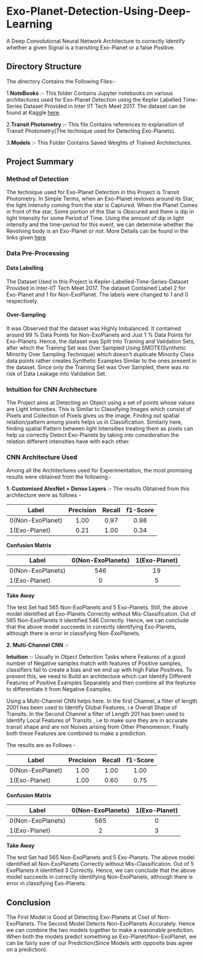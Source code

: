 # Exo-Planet-Detection-Using-Deep-Learning
A Deep Convolutional Neural Network Architecture to correctly Identify whether a given Signal is a transiting Exo-Planet or a false Positive.

## Directory Structure
 
The directory Contains the Following Files:-

1.**NoteBooks** :- This folder Contains Jupyter notebooks on various architectures used for Exo-Planet Detection using the Kepler Labelled Time-Series Dataset Provided in Inter IIT Tech Meet 2017. The dataset can be found at Kaggle [here](https://www.kaggle.com/keplersmachines/kepler-labelled-time-series-data/tasks).

2.**Transit Photometry** :- This file Contains references to explanation of Transit Photometry(The technique used for Detecting Exo-Planets).

3.**Models** :- This Folder Contains Saved Weights of Trained Architectures.

## Project Summary

### Method of Detection

The technique used for Exo-Planet Detection in this Project is Transit Photometry. In Simple Terms, when an Exo-Planet revloves around its Star, the light Intensity coming from the star is Captured. When the Planet Comes in front of the star, Some portion of the Star is Obscured and there is dip in light Intensity for some Period of Time. Using the amount of dip in light intensity and the time-period for this event, we can determine whether the Revolving body is an Exo-Planet or not. More Details can be found in the links given [here](https://github.com/omkaranustoop/Exo-Planet-Detection-Using-Deep-Learning/blob/master/Transit%20Photometry)

### Data Pre-Processing

#### Data Labelling

The Dataset Used in this Project is Kepler-Labelled-Time-Series-Dataset Provided in Inter-IIT Tech Meet 2017. The dataset Contained Label 2 for Exo-Planet and 1 for Non-ExoPlanet. The labels were changed to 1 and 0 respectively. 

#### Over-Sampling

It was Observed that the dataset was Highly Imbalanced. It contained around 99 % Data Points for Non-ExoPlanets and Just 1 % Data Points for Exo-Planets. Hence, the dataset was Split Into Training and Validation Sets, after which the Training Set was Over Sampled Using SMOTE(Synthetic Minority Over Sampling Technique) which doesn't duplicate Minority Class data points rather creates Synthetic Examples Similar to the ones present in the dataset. Since only the Training Set was Over Sampled, there was no risk of Data Leakage into Validation Set.

### Intuition for CNN Architecture

The Project aims at Detecting an Object using a set of points whose values are Light Intensities. This is Similar to Classifying Images which consist of Pixels and Collection of Pixels gives us the image. Finding out spatial relation/pattern among pixels helps us in Classification. Similarly here, finding spatial Pattern between light Intensities treating them as pixels can help us correctly Detect Exo-Planets by taking into consideration the relation different intensities have with each other.

### CNN Architecture Used

Among all the Architectures used for Experimentation, the most promising results were obtained from the following:-

**1. Customised AlexNet + Dense Layers** :- The results Obtained from this architecture were as follows -

| Label                 | Precision         | Recall            | f1-Score          |
| -------------         |:-----------------:|:-----------------:|:-----------------:|
| 0(Non-ExoPlanet)      | 1.00              | 0.97              | 0.98              |
| 1(Exo-Planet)         | 0.21              | 1.00              | 0.34              |

**Confusion Matrix**

| Label                 | 0(Non-ExoPlanets) | 1(Exo-Planet)    |
| -------------         |:-----------------:|:-----------------:
| 0(Non-ExoPlanets)     | 546               | 19               |
| 1(Exo-Planet)         | 0                 | 5                |

**Take Away**

The test Set had 565 Non-ExoPlanets and 5 Exo-Planets. Still, the above model identified all Exo-Planets Correctly without Mis-Classification. Out of 565 Non-ExoPlanets it identified 546 Correctly. Hence, we can conclude that the above model succeeds in correctly identifying Exo-Planets, although there is error in classifying Non-ExoPlanets.

**2. Multi-Channel CNN** :-

**Intuition** :- Usually in Object Detection Tasks where Features of a good number of Negative samples match with features of Positive samples, classifiers fail to create a bias and we end up with high False Positives. To prevent this, we need to Build an architecture which can Identify Different Features of Positive Examples Separately and then combine all the features to differentiate it from Negative Examples. 

Using a Multi-Channel CNN helps here. In the first Channel, a filter of length 2001 has been used to Identify Global Features, i.e Overall Shape of Transits. In the Second Channel a filter of Length 201 has been used to Identify Local Features of Transits , i.e to make sure they are in accurate transit shape and are not Noises arising from Other Phenomenon. Finally both these Features are combined to make a prediction.

The results are as Follows -


| Label                 | Precision         | Recall            | f1-Score          |
| -------------         |:-----------------:|:-----------------:|:-----------------:|
| 0(Non-ExoPlanet)      | 1.00              | 1.00              | 1.00              |
| 1(Exo-Planet)         | 1.00              | 0.60              | 0.75              |

**Confusion Matrix**

| Label                 | 0(Non-ExoPlanets) | 1(Exo-Planet)    |
| -------------         |:-----------------:|:-----------------:
| 0(Non-ExoPlanets)     | 565               | 0                |
| 1(Exo-Planet)         | 2                 | 3                |

**Take Away**

The test Set had 565 Non-ExoPlanets and 5 Exo-Planets. The  above model identified all Non-ExoPlanets Correctly without Mis-Classification. Out of 5 ExoPlanets it identified 3 Correctly. Hence, we can conclude that the above model succeeds in correctly identifying Non-ExoPlanets, although there is error in classifying Exo-Planets.

## Conclusion

The First Model is Good at Detecting Exo-Planets at Cost of Non-ExoPlanets. The Second Model Detects Non-ExoPlanets Accurately. Hence we can combine the two models together to make a reasonable prediction. When both the models predict something as Exo-Planet/Non-ExoPlanet, we can be fairly sure of our Prediction(Since Models with opposite bias agree on a prediction).
